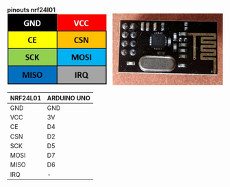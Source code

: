**pinouts nrf24l01**<br>
<img src="https://github.com/DavydenkoAnton/Arduino/blob/master/eva/points/panchenko/bathroom/airHumTemp/uno/images/Pinout-of-nRF24L01.png"  width="517" height="168"><br>

NRF24L01 | ARDUINO UNO
-------- | -----------
GND  | GND
VCC  | 3V
CE   | D4
CSN  | D2
SCK  | D5
MOSI | D7
MISO | D6
IRQ  | -



